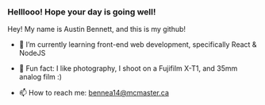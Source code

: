 ### Helllooo! Hope your day is going well!

Hey! My name is Austin Bennett, and this is my github!

- 🌱 I’m currently learning front-end web development, specifically React & NodeJS

- 📸 Fun fact: I like photography, I shoot on a Fujifilm X-T1, and 35mm analog film :)

- 📫 How to reach me: bennea14@mcmaster.ca

